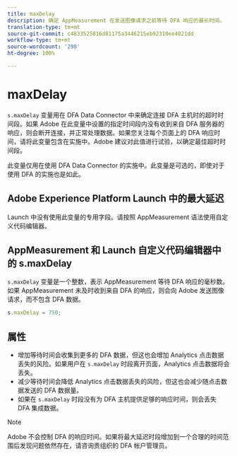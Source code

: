 ```yaml
---
title: maxDelay
description: 确定 AppMeasurement 在发送图像请求之前等待 DFA 响应的最长时间。
translation-type: tm+mt
source-git-commit: c4833525816d81175a3446215eb92310ee4021dd
workflow-type: tm+mt
source-wordcount: '298'
ht-degree: 100%

---
```



# maxDelay

`s.maxDelay` 变量用在 DFA Data Connector 中来确定连接 DFA 主机时的超时时间段。如果 Adobe 在此变量中设置的指定时间段内没有收到来自 DFA 服务器的响应，则会断开连接，并正常处理数据。如果您关注每个页面上的 DFA 响应时间，请将此变量包含在实施中。Adobe 建议对此值进行试验，以确定最佳超时时间段。

此变量仅用在使用 DFA Data Connector 的实施中。此变量是可选的，即使对于使用 DFA 的实施也是如此。

## Adobe Experience Platform Launch 中的最大延迟

Launch 中没有使用此变量的专用字段。请按照 AppMeasurement 语法使用自定义代码编辑器。

## AppMeasurement 和 Launch 自定义代码编辑器中的 s.maxDelay

`s.maxDelay` 变量是一个整数，表示 AppMeasurement 等待 DFA 响应的毫秒数。如果 AppMeasurement 未及时收到来自 DFA 的响应，则会向 Adobe 发送图像请求，而不包含 DFA 数据。

```js
s.maxDelay = 750;
```

## 属性

* 增加等待时间会收集到更多的 DFA 数据，但这也会增加 Analytics 点击数据丢失的风险。如果用户在 `s.maxDelay` 时段离开页面，Analytics 点击数据将会丢失。
* 减少等待时间会降低 Analytics 点击数据丢失的风险，但这也会减少随点击数据发送的 DFA 数据量。
* 如果在 `s.maxDelay` 时段没有为 DFA 主机提供足够的响应时间，则会丢失 DFA 集成数据。

>[!NOTE]
>
>Adobe 不会控制 DFA 的响应时间。如果将最大延迟时段增加到一个合理的时间范围后发现问题依然存在，请咨询贵组织的 DFA 帐户管理员。
